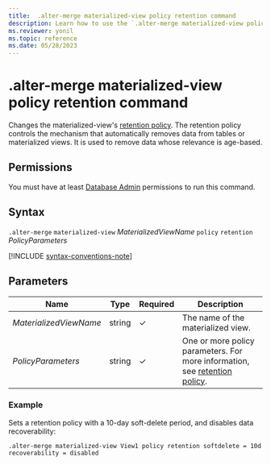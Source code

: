 ```yaml
---
title:  .alter-merge materialized-view policy retention command
description: Learn how to use the `.alter-merge materialized-view policy retention` command to change the materialized view's retention policy.
ms.reviewer: yonil
ms.topic: reference
ms.date: 05/28/2023
---
```

# .alter-merge materialized-view policy retention command

Changes the materialized-view's [retention policy](retentionpolicy.md). The retention policy controls the mechanism that automatically removes data from tables or materialized views. It is used to remove data whose relevance is age-based.

## Permissions

You must have at least [Database Admin](access-control/role-based-access-control.md) permissions to run this command.

## Syntax

`.alter-merge` `materialized-view` *MaterializedViewName* `policy` `retention` *PolicyParameters*

[!INCLUDE [syntax-conventions-note](../../includes/syntax-conventions-note.md)]

## Parameters

|Name|Type|Required|Description|
|--|--|--|--|
|*MaterializedViewName*|string|&check;|The name of the materialized view.|
|*PolicyParameters*|string|&check;|One or more policy parameters. For more information, see [retention policy](retentionpolicy.md).|

### Example

Sets a retention policy with a 10-day soft-delete period, and disables data recoverability:

```kusto
.alter-merge materialized-view View1 policy retention softdelete = 10d recoverability = disabled
```
